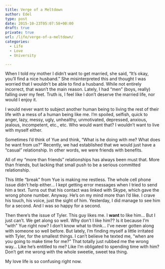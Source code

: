 ```yaml
---
title: Verge of a Meltdown
author: Edel
type: post
date: 2015-10-23T05:07:58+00:00
draft: true
private: true
url: /life/verge-of-a-meltdown/
categories:
  - Life
  - Love
  - University

---
```

When I told my mother I didn&#8217;t want to get married, she said, &#8220;It&#8217;s okay, you&#8217;ll find a nice husband.&#8221; She misinterpreted this and thought I was worried that I wouldn&#8217;t be able to find a husband. While not entirely incorrect, that wasn&#8217;t the main reason. Lately, I had &#8220;men&#8221; (boys, really) falling over my feet. Truth is, I feel like I don&#8217;t deserve the married life, nor would I enjoy it.

I would never want to subject another human being to living the rest of their life with a mess of a human being like me. I&#8217;m spoiled, selfish, quick to anger, lazy, messy, ugly, unhealthy, unmotivated, depressed, anxious, jealous, incompetent, etc., etc. Who would want that? I wouldn&#8217;t want to live with myself either.

Sometimes I&#8217;d think of Yue and think, &#8220;What is he doing with me? What does he want from _us_?&#8221; Recently, we had established that we would just have a &#8220;casual&#8221; relationship. In other words, we were friends with benefits.

All of my &#8220;more than friends&#8221; relationships has always been must that. More than friends, but lacking that small push to be a serious committed relationship.

This little &#8220;break&#8221; from Yue is making me restless. The whole cell phone issue didn&#8217;t help either&#8230; I kept getting error messages when I tried to send him a text. Turns out that his contact was linked with Skype, which gave the wrong phone number. Anyway. He&#8217;s on my mind more than I&#8217;d like. I crave his touch, his voice, just the sight of him. Yesterday, I did manage to see him for a second. And I was so happy for a second.

Then there&#8217;s the issue of Tyler. This guy likes me. I **want** to like him&#8230; But I just can&#8217;t. We get along so well. Why don&#8217;t I like him?? Is it because I&#8217;m &#8220;with&#8221; Yue right now? I don&#8217;t know what to think&#8230; I&#8217;ve never gotten along with someone so well before. But lately, I&#8217;m finding myself a little irritated with Tyler, for the smallest things. I can&#8217;t believe he texted me, &#8220;when are you going to make time for me?&#8221; That totally just rubbed me the wrong way&#8230; Like he&#8217;s entitled to me? Like I&#8217;m obligated to spending time with him? Don&#8217;t get me wrong with the whole sweetie, sweet tea thing.

My love life is so confusing right now.

<ol class="footnote">
</ol>